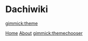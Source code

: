 # Dachiwiki

[gimmick:theme](journal)

[Home](home.md)
[About](about.md)
[gimmick:themechooser](Theme)
